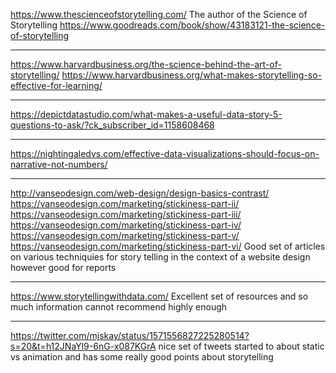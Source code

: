
https://www.thescienceofstorytelling.com/
The author of the Science of Storytelling 
https://www.goodreads.com/book/show/43183121-the-science-of-storytelling

---
https://www.harvardbusiness.org/the-science-behind-the-art-of-storytelling/
https://www.harvardbusiness.org/what-makes-storytelling-so-effective-for-learning/

---

https://depictdatastudio.com/what-makes-a-useful-data-story-5-questions-to-ask/?ck_subscriber_id=1158608468

---
https://nightingaledvs.com/effective-data-visualizations-should-focus-on-narrative-not-numbers/

---
http://vanseodesign.com/web-design/design-basics-contrast/
https://vanseodesign.com/marketing/stickiness-part-ii/
https://vanseodesign.com/marketing/stickiness-part-iii/
https://vanseodesign.com/marketing/stickiness-part-iv/
https://vanseodesign.com/marketing/stickiness-part-v/
https://vanseodesign.com/marketing/stickiness-part-vi/
Good set of articles on various techniquies for story telling
in the context of a website design however good for reports

---
https://www.storytellingwithdata.com/
Excellent set of resources and so much information cannot recommend highly enough

---
https://twitter.com/mjskay/status/1571556827225280514?s=20&t=h12JNaYl9-6nG-x087KGrA
nice set of tweets started to about static vs animation and has some really good points about storytelling
